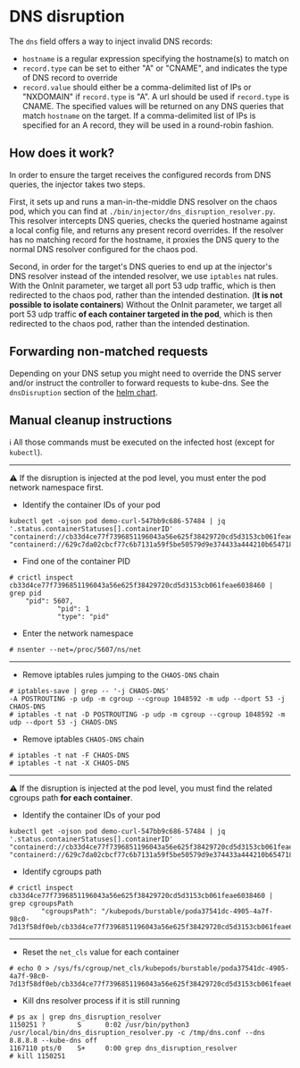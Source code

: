 # DNS disruption

The `dns` field offers a way to inject invalid DNS records:

* `hostname` is a regular expression specifying the hostname(s) to match on
* `record.type` can be set to either "A" or "CNAME", and indicates the type of DNS record to override
* `record.value` should either be a comma-delimited list of IPs or "NXDOMAIN" if `record.type` is "A". A url should be used if `record.type` is CNAME. The specified values will be returned on any DNS queries that match `hostname` on the target. If a comma-delimited list of IPs is specified for an A record, they will be used in a round-robin fashion.

## How does it work?

In order to ensure the target receives the configured records from DNS queries, the injector takes two steps.

First, it sets up and runs a man-in-the-middle DNS resolver on the chaos pod, which you can find at `./bin/injector/dns_disruption_resolver.py`. This resolver intercepts DNS queries, checks the queried hostname against a local config file, and returns any present record overrides. If the resolver has no matching record for the hostname, it proxies the DNS query to the normal DNS resolver configured for the chaos pod.

Second, in order for the target's DNS queries to end up at the injector's DNS resolver instead of the intended resolver, we use `iptables` nat rules.
With the OnInit parameter, we target all port 53 udp traffic, which is then redirected to the chaos pod, rather than the intended destination. (**It is not possible to isolate containers**)
Without the OnInit parameter, we target all port 53 udp traffic **of each container targeted in the pod**, which is then redirected to the chaos pod, rather than the intended destination.

## Forwarding non-matched requests

Depending on your DNS setup you might need to override the DNS server and/or instruct the controller to forward requests to kube-dns. See the `dnsDisruption` section of the [helm chart](../chart/values.yaml).

## Manual cleanup instructions

:information_source: All those commands must be executed on the infected host (except for `kubectl`).

---

:warning: If the disruption is injected at the pod level, you must enter the pod network namespace first.

* Identify the container IDs of your pod

```
kubectl get -ojson pod demo-curl-547bb9c686-57484 | jq '.status.containerStatuses[].containerID'
"containerd://cb33d4ce77f7396851196043a56e625f38429720cd5d3153cb061feae6038460"
"containerd://629c7da02cbcf77c6b7131a59f5be50579d9e374433a444210b6547186dd5f0d"
```

* Find one of the container PID

```
# crictl inspect cb33d4ce77f7396851196043a56e625f38429720cd5d3153cb061feae6038460 | grep pid
    "pid": 5607,
            "pid": 1
            "type": "pid"
```

* Enter the network namespace

```
# nsenter --net=/proc/5607/ns/net
```

---

* Remove iptables rules jumping to the `CHAOS-DNS` chain

```
# iptables-save | grep -- '-j CHAOS-DNS'
-A POSTROUTING -p udp -m cgroup --cgroup 1048592 -m udp --dport 53 -j CHAOS-DNS
# iptables -t nat -D POSTROUTING -p udp -m cgroup --cgroup 1048592 -m udp --dport 53 -j CHAOS-DNS
```

* Remove iptables `CHAOS-DNS` chain

```
# iptables -t nat -F CHAOS-DNS
# iptables -t nat -X CHAOS-DNS
```

---

:warning: If the disruption is injected at the pod level, you must find the related cgroups path **for each container**.

* Identify the container IDs of your pod

```
kubectl get -ojson pod demo-curl-547bb9c686-57484 | jq '.status.containerStatuses[].containerID'
"containerd://cb33d4ce77f7396851196043a56e625f38429720cd5d3153cb061feae6038460"
"containerd://629c7da02cbcf77c6b7131a59f5be50579d9e374433a444210b6547186dd5f0d"
```

* Identify cgroups path

```
# crictl inspect cb33d4ce77f7396851196043a56e625f38429720cd5d3153cb061feae6038460 | grep cgroupsPath
        "cgroupsPath": "/kubepods/burstable/poda37541dc-4905-4a7f-98c0-7d13f58df0eb/cb33d4ce77f7396851196043a56e625f38429720cd5d3153cb061feae6038460",
```

---

* Reset the `net_cls` value for each container

```
# echo 0 > /sys/fs/cgroup/net_cls/kubepods/burstable/poda37541dc-4905-4a7f-98c0-7d13f58df0eb/cb33d4ce77f7396851196043a56e625f38429720cd5d3153cb061feae6038460/net_cls.classid
```

* Kill dns resolver process if it is still running

```
# ps ax | grep dns_disruption_resolver
1150251 ?        S      0:02 /usr/bin/python3 /usr/local/bin/dns_disruption_resolver.py -c /tmp/dns.conf --dns 8.8.8.8 --kube-dns off
1167110 pts/0    S+     0:00 grep dns_disruption_resolver
# kill 1150251
```
